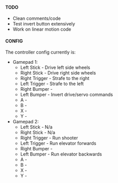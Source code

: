 #### TODO
* Clean comments/code
* Test invert button extensively
* Work on linear motion code

 #### CONFIG
 The controller config currently is:
 * Gamepad 1:
     * Left Stick    - Drive left side wheels
     * Right Stick   - Drive right side wheels
     * Right Trigger - Strafe to the right
     * Left Trigger  - Strafe to the left
     * Right Bumper  -
     * Left Bumper   - Invert drive/servo commands
     * A -
     * B -
     * X -
     * Y -
 * Gamepad 2:
    * Left Stick    - N/a
    * Right Stick   - N/a
    * Right Trigger - Run shooter
    * Left Trigger  - Run elevator forwards
    * Right Bumper  -
    * Left Bumper   - Run elevator backwards
    * A -
    * B -
    * X -
    * Y -

